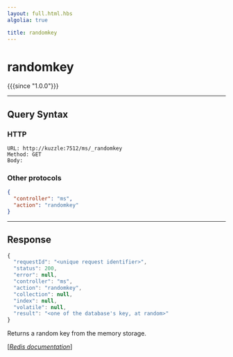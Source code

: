 ```yaml
---
layout: full.html.hbs
algolia: true

title: randomkey
---
```


# randomkey

{{{since "1.0.0"}}}




---

## Query Syntax

### HTTP

```http
URL: http://kuzzle:7512/ms/_randomkey
Method: GET  
Body:
```



### Other protocols


```json
{
  "controller": "ms",
  "action": "randomkey"
}
```

---

## Response

```javascript
{
  "requestId": "<unique request identifier>",
  "status": 200,
  "error": null,
  "controller": "ms",
  "action": "randomkey",
  "collection": null,
  "index": null,
  "volatile": null,
  "result": "<one of the database's key, at random>"
}
```

Returns a random key from the memory storage.

[[_Redis documentation_]](https://redis.io/commands/randomkey)

